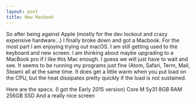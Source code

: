```yaml
---
layout: post
title: New Macbook
---
```


So after being against Apple (mostly for the dev lockout and crazy expensive hardware...)
I finally broke down and got a Macbook. For the most part I am enjoying trying out macOS.
I am still getting used to the keyboard and new screen. I am thinking about maybe
upgrading to a MacBook pro if I like this Mac enough. I guess we will just have to wait
and see. It seems to be running my programs just fine (Atom, Safari, Term, Mail, Steam)
all at the same time. It does get a little warm when you put load on the CPU, but
the heat dissipates pretty quickly if the load is not sustained.

Here are the specs. (I got the Early 2015 version)
Core M 5y31
8GB RAM
256GB SSD
And a really nice screen
